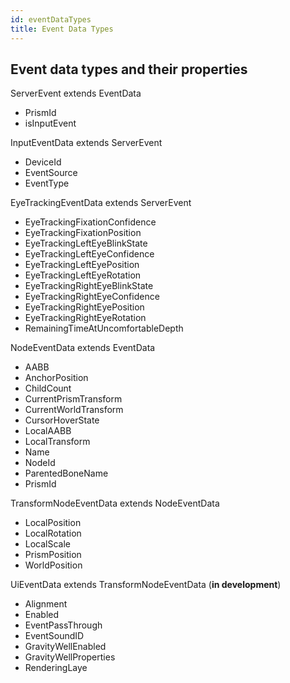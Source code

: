 ```yaml
---
id: eventDataTypes
title: Event Data Types
---
```


## Event data types and their properties

ServerEvent extends EventData

- PrismId
- isInputEvent

InputEventData extends ServerEvent

- DeviceId
- EventSource
- EventType

EyeTrackingEventData extends ServerEvent

- EyeTrackingFixationConfidence
- EyeTrackingFixationPosition
- EyeTrackingLeftEyeBlinkState
- EyeTrackingLeftEyeConfidence
- EyeTrackingLeftEyePosition
- EyeTrackingLeftEyeRotation
- EyeTrackingRightEyeBlinkState
- EyeTrackingRightEyeConfidence
- EyeTrackingRightEyePosition
- EyeTrackingRightEyeRotation
- RemainingTimeAtUncomfortableDepth

NodeEventData extends EventData

- AABB
- AnchorPosition
- ChildCount
- CurrentPrismTransform
- CurrentWorldTransform
- CursorHoverState
- LocalAABB
- LocalTransform
- Name
- NodeId
- ParentedBoneName
- PrismId

TransformNodeEventData extends NodeEventData

- LocalPosition
- LocalRotation
- LocalScale
- PrismPosition
- WorldPosition

UiEventData extends TransformNodeEventData (**in development**)

- Alignment
- Enabled
- EventPassThrough
- EventSoundID
- GravityWellEnabled
- GravityWellProperties
- RenderingLaye
